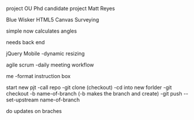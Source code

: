 project
OU Phd candidate project
Matt Reyes

Blue Wisker
HTML5 Canvas
Surveying

simple now
calculates angles


needs back end

jQuery Mobile
-dynamic resizing

agile scrum
-daily meeting workflow


me
-format instruction box


start new pjt 
-call repo
-git clone (checkout)
-cd into new forlder
-git checkout -b name-of-branch (-b makes the branch and create)
-git push --set-upstream name-of-branch

do updates on braches